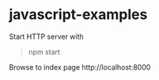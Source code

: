 # javascript-examples
Start HTTP server with
> npm start

Browse to index page http://localhost:8000


